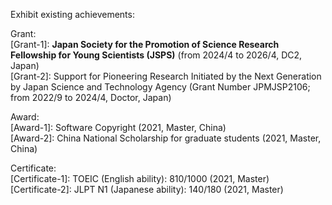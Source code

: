 Exhibit existing achievements:

Grant:  
[Grant-1]: **Japan Society for the Promotion of Science Research Fellowship for Young Scientists (JSPS)** (from 2024/4 to 2026/4, DC2, Japan)  
[Grant-2]: Support for Pioneering Research Initiated by the Next Generation by Japan Science and Technology Agency (Grant Number JPMJSP2106; from 2022/9 to 2024/4, Doctor, Japan)

Award:  
[Award-1]: Software Copyright (2021, Master, China)  
[Award-2]: China National Scholarship for graduate students (2021, Master, China)

Certificate:  
[Certificate-1]: TOEIC (English ability): 810/1000 (2021, Master)  
[Certificate-2]: JLPT N1 (Japanese ability): 140/180 (2021, Master)  
